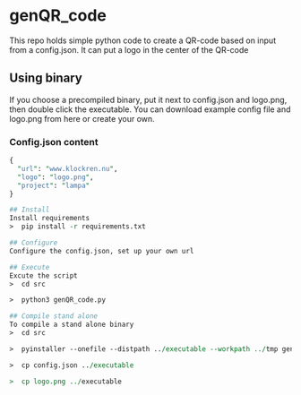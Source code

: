 # genQR_code
This repo holds simple python code to create a QR-code based on input from a config.json. It can put a logo in the center of the QR-code

## Using binary
If you choose a precompiled binary, put it next to config.json and logo.png, then double click the executable. You can download example config file and logo.png from here or create your own.
### Config.json content
```perl
{
  "url": "www.klockren.nu",
  "logo": "logo.png",
  "project": "lampa"
}

## Install
Install requirements
>  pip install -r requirements.txt

## Configure
Configure the config.json, set up your own url

## Execute
Excute the script
>  cd src

>  python3 genQR_code.py

## Compile stand alone
To compile a stand alone binary
>  cd src

>  pyinstaller --onefile --distpath ../executable --workpath ../tmp genQR_code.py

>  cp config.json ../executable

>  cp logo.png ../executable
